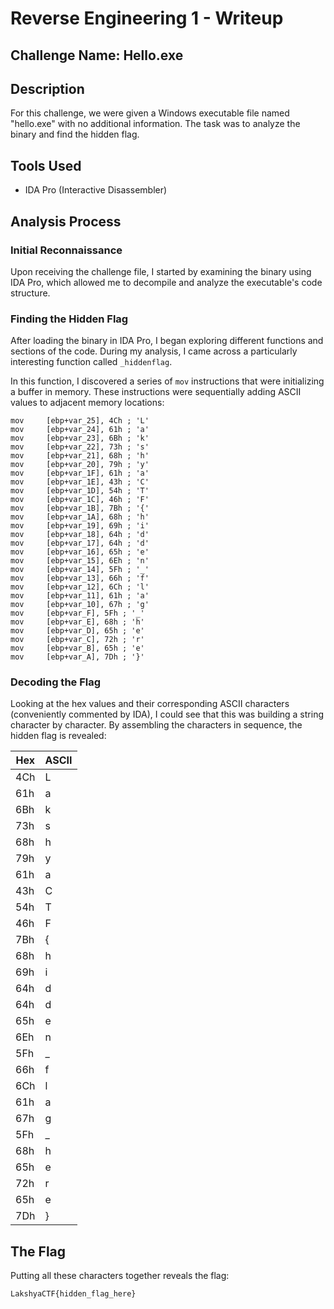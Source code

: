 # Reverse Engineering 1 - Writeup

## Challenge Name: Hello.exe

## Description
For this challenge, we were given a Windows executable file named "hello.exe" with no additional information. The task was to analyze the binary and find the hidden flag.

## Tools Used
- IDA Pro (Interactive Disassembler)

## Analysis Process

### Initial Reconnaissance
Upon receiving the challenge file, I started by examining the binary using IDA Pro, which allowed me to decompile and analyze the executable's code structure.

### Finding the Hidden Flag
After loading the binary in IDA Pro, I began exploring different functions and sections of the code. During my analysis, I came across a particularly interesting function called `_hiddenflag`.

In this function, I discovered a series of `mov` instructions that were initializing a buffer in memory. These instructions were sequentially adding ASCII values to adjacent memory locations:

```assembly
mov     [ebp+var_25], 4Ch ; 'L'
mov     [ebp+var_24], 61h ; 'a'
mov     [ebp+var_23], 6Bh ; 'k'
mov     [ebp+var_22], 73h ; 's'
mov     [ebp+var_21], 68h ; 'h'
mov     [ebp+var_20], 79h ; 'y'
mov     [ebp+var_1F], 61h ; 'a'
mov     [ebp+var_1E], 43h ; 'C'
mov     [ebp+var_1D], 54h ; 'T'
mov     [ebp+var_1C], 46h ; 'F'
mov     [ebp+var_1B], 7Bh ; '{'
mov     [ebp+var_1A], 68h ; 'h'
mov     [ebp+var_19], 69h ; 'i'
mov     [ebp+var_18], 64h ; 'd'
mov     [ebp+var_17], 64h ; 'd'
mov     [ebp+var_16], 65h ; 'e'
mov     [ebp+var_15], 6Eh ; 'n'
mov     [ebp+var_14], 5Fh ; '_'
mov     [ebp+var_13], 66h ; 'f'
mov     [ebp+var_12], 6Ch ; 'l'
mov     [ebp+var_11], 61h ; 'a'
mov     [ebp+var_10], 67h ; 'g'
mov     [ebp+var_F], 5Fh ; '_'
mov     [ebp+var_E], 68h ; 'h'
mov     [ebp+var_D], 65h ; 'e'
mov     [ebp+var_C], 72h ; 'r'
mov     [ebp+var_B], 65h ; 'e'
mov     [ebp+var_A], 7Dh ; '}'
```

### Decoding the Flag

Looking at the hex values and their corresponding ASCII characters (conveniently commented by IDA), I could see that this was building a string character by character. By assembling the characters in sequence, the hidden flag is revealed:

Hex | ASCII
--- | -----
4Ch | L
61h | a
6Bh | k
73h | s
68h | h
79h | y
61h | a
43h | C
54h | T
46h | F
7Bh | {
68h | h
69h | i
64h | d
64h | d
65h | e
6Eh | n
5Fh | _
66h | f
6Ch | l
61h | a
67h | g
5Fh | _
68h | h
65h | e
72h | r
65h | e
7Dh | }

## The Flag

Putting all these characters together reveals the flag:

```
LakshyaCTF{hidden_flag_here}
```
